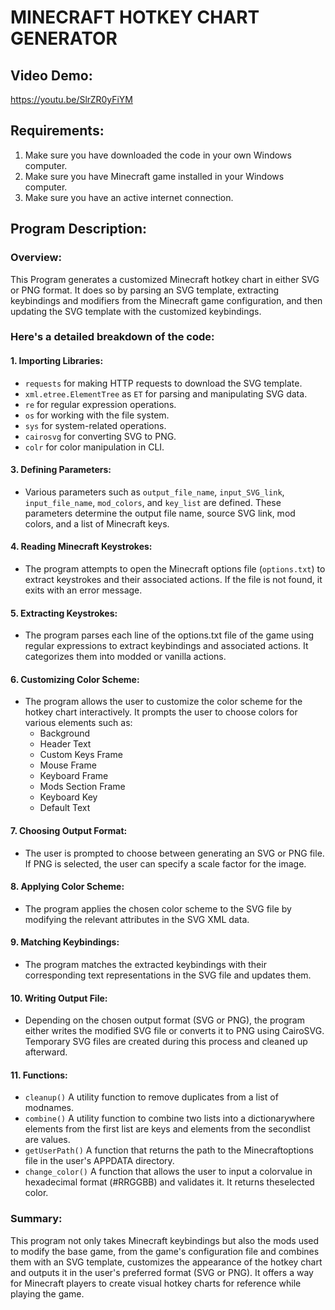 # MINECRAFT HOTKEY CHART GENERATOR
## Video Demo:

https://youtu.be/SlrZR0yFiYM
## Requirements:

1. Make sure you have downloaded the code in your own Windows computer.
2. Make sure you have Minecraft game installed in your Windows computer.
3. Make sure you have an active internet connection.

## Program Description:

### Overview:
This Program generates a customized Minecraft hotkey chart in either SVG or PNG format. It does so by parsing an SVG template, extracting keybindings and modifiers from the Minecraft game configuration, and then updating the SVG template with the customized keybindings.

### Here's a detailed breakdown of the code:
#### 1. Importing Libraries:
   - `requests` for making HTTP requests to download the SVG template.
   - `xml.etree.ElementTree` as `ET` for parsing and manipulating SVG data.
   - `re` for regular expression operations.
   - `os` for working with the file system.
   - `sys` for system-related operations.
   - `cairosvg` for converting SVG to PNG.
   - `colr` for color manipulation in CLI.


#### 3. Defining Parameters:
- Various parameters such as `output_file_name`, `input_SVG_link`, `input_file_name`, `mod_colors`, and `key_list` are defined. These parameters determine the output file name, source SVG link, mod colors, and a list of Minecraft keys.


#### 4. Reading Minecraft Keystrokes:
- The program attempts to open the Minecraft options file (`options.txt`) to extract keystrokes and their associated actions. If the file is not found, it exits with an error message.


#### 5. Extracting Keystrokes:
- The program parses each line of the options.txt file of the game using regular expressions to extract keybindings and associated actions. It categorizes them into modded or vanilla actions.


#### 6. Customizing Color Scheme:
- The program allows the user to customize the color scheme for the hotkey chart interactively. It prompts the user to choose colors for various elements such as:
    - Background
    - Header Text
    - Custom Keys Frame
    - Mouse Frame
    - Keyboard Frame
    - Mods Section Frame
    - Keyboard Key
    - Default Text

#### 7. Choosing Output Format:
- The user is prompted to choose between generating an SVG or PNG file. If PNG is selected, the user can specify a scale factor for the image.


#### 8. Applying Color Scheme:
- The program applies the chosen color scheme to the SVG file by modifying the relevant attributes in the SVG XML data.


#### 9. Matching Keybindings:
- The program matches the extracted keybindings with their corresponding text representations in the SVG file and updates them.


#### 10. Writing Output File:
- Depending on the chosen output format (SVG or PNG), the program either writes the modified SVG file or converts it to PNG using CairoSVG. Temporary SVG files are created during this process and cleaned up afterward.


#### 11. Functions:
- `cleanup()` A utility function to remove duplicates from a list of modnames.
- `combine()` A utility function to combine two lists into a dictionarywhere elements from the first list are keys and elements from the secondlist are values.
- `getUserPath()` A function that returns the path to the Minecraftoptions file in the user's APPDATA directory.
- `change_color()` A function that allows the user to input a colorvalue in hexadecimal format (#RRGGBB) and validates it. It returns theselected color.


### Summary:
This program not only takes Minecraft keybindings but also the mods used to modify the base game, from the game's configuration file and combines them with an SVG template, customizes the appearance of the hotkey chart and outputs it in the user's preferred format (SVG or PNG). It offers a way for Minecraft players to create visual hotkey charts for reference while playing the game.
